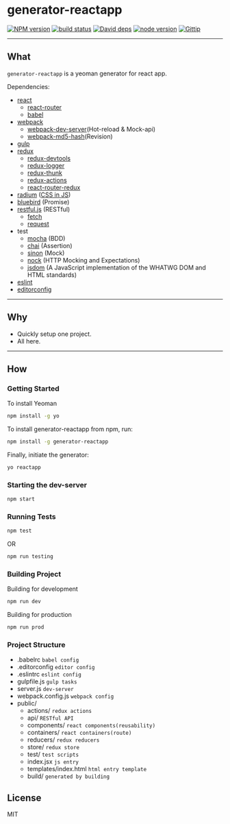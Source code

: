 # generator-reactapp

[![NPM version][npm-image]][npm-url]
[![build status][travis-image]][travis-url]
[![David deps][david-image]][david-url]
[![node version][node-image]][node-url]
[![Gittip][gittip-image]][gittip-url]

[npm-image]: https://img.shields.io/npm/v/generator-reactapp.svg?style=flat-square
[npm-url]: https://npmjs.org/package/generator-reactapp
[travis-image]: https://travis-ci.org/Jackong/generator-reactapp.svg?branch=master
[travis-url]: https://travis-ci.org/Jackong/generator-reactapp
[david-image]: https://img.shields.io/david/Jackong/generator-reactapp.svg?style=flat-square
[david-url]: https://david-dm.org/Jackong/generator-reactapp
[node-image]: https://img.shields.io/badge/node.js-%3E=_0.11-green.svg?style=flat-square
[node-url]: http://nodejs.org/download/
[gittip-image]: https://img.shields.io/gratipay/Jackong.svg
[gittip-url]: https://gratipay.com/~Jackong

---

## What
`generator-reactapp` is a yeoman generator for react app.

Dependencies:
* [react](https://facebook.github.io/react/)
  * [react-router](https://github.com/reactjs/react-router)
  * [babel](http://babeljs.io/)
* [webpack](http://webpack.github.io/)
  * [webpack-dev-server](https://webpack.github.io/docs/webpack-dev-server.html)(Hot-reload & Mock-api)
  * [webpack-md5-hash](https://github.com/erm0l0v/webpack-md5-hash)(Revision)
* [gulp](http://gulpjs.com/)
* [redux](http://redux.js.org/)
  * [redux-devtools](https://github.com/gaearon/redux-devtools)
  * [redux-logger](https://github.com/theaqua/redux-logger)
  * [redux-thunk](https://github.com/gaearon/redux-thunk)
  * [redux-actions](https://github.com/acdlite/redux-actions)
  * [react-router-redux](https://github.com/reactjs/react-router-redux)
* [radium](http://stack.formidable.com/radium/) ([CSS in JS](https://speakerdeck.com/vjeux/react-css-in-js))
* [bluebird](http://bluebirdjs.com/docs/getting-started.html) (Promise)
* [restful.js](https://github.com/marmelab/restful.js) (RESTful)
  * [fetch](https://github.com/github/fetch)
  * [request](https://github.com/request/request)
* test
  * [mocha](https://mochajs.org/) (BDD)
  * [chai](http://chaijs.com/) (Assertion)
  * [sinon](sinonjs.org) (Mock)
  * [nock](https://github.com/node-nock/nock) (HTTP Mocking and Expectations)
  * [jsdom](https://github.com/tmpvar/jsdom) (A JavaScript implementation of the WHATWG DOM and HTML standards)
* [eslint](http://eslint.org/)
* [editorconfig](http://editorconfig.org/)

---

## Why

* Quickly setup one project.
* All here.

---

## How

### Getting Started

To install Yeoman

```bash
npm install -g yo
```

To install generator-reactapp from npm, run:

```bash
npm install -g generator-reactapp
```

Finally, initiate the generator:

```bash
yo reactapp
```

### Starting the dev-server
```bash
npm start
```

### Running Tests

```bash
npm test
```
OR
```bash
npm run testing
```

### Building Project

Building for development
```bash
npm run dev
```

Building for production
```bash
npm run prod
```

### Project Structure

* .babelrc `babel config`
* .editorconfig `editor config`
* .eslintrc `eslint config`
* gulpfile.js `gulp tasks`
* server.js `dev-server`
* webpack.config.js `webpack config`
* public/
  * actions/ `redux actions`
  * api/ `RESTful API`
  * components/ `react components(reusability)`
  * containers/ `react containers(route)`
  * reducers/ `redux reducers`
  * store/ `redux store`
  * test/ `test scripts`
  * index.jsx `js entry`
  * templates/index.html `html entry template`
  * build/ `generated by building`

## License

MIT
